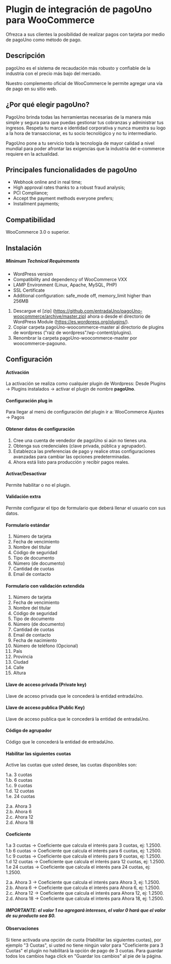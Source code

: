 #  Plugin de integración de pagoUno para WooCommerce

Ofrezca a sus clientes la posibilidad de realizar pagos con tarjeta por medio de pagoUno como método de pago.

##  Descripción

pagoUno es el sistema de recaudación más robusto y confiable de la industria con el precio más bajo del mercado.   

Nuestro complemento oficial de WooCommerce le permite agregar una vía de pago en su sitio web.  

##  ¿Por qué elegir pagoUno?  

PagoUno brinda todas las herramientas necesarias de la manera más simple y segura para que puedas gestionar tus cobranzas y administrar tus ingresos. Respeta tu marca e identidad corporativa y nunca muestra su logo a la hora de transaccionar, es tu socio tecnológico y no tu intermediario.  

PagoUno pone a tu servicio toda la tecnología de mayor calidad a nivel mundial para poder afrontar las exigencias que la industria del e-commerce requiere en la actualidad.  

##  Principales funcionalidades de pagoUno  
* Webhook online and in real time;  
* High approval rates thanks to a robust fraud analysis;  
* PCI Compliance;  
* Accept the payment methods everyone prefers;  
* Installment payments;  

##  Compatibilidad  

WooCommerce 3.0 o superior.  

##  Instalación  

#####  Minimum Technical Requirements  
* WordPress version
* Compatibility and dependency of WooCommerce VXX 
* LAMP Environment (Linux, Apache, MySQL, PHP)
* SSL Certificate
* Additional configuration: safe_mode off, memory_limit higher than 256MB

1. Descargue el [zip] (https://github.com/entradaUno/pagoUno-woocommerce/archive/master.zip) ahora o desde el directorio de WordPress Module (https://es.wordpress.org/plugins/).
2. Copiar carpeta pagoUno-woocommerce-master al directorio de plugins de wordpress ("raíz de wordpress"/wp-content/plugins). 
3. Renombrar la carpeta pagoUno-woocommerce-master por woocommerce-pagouno.

##  Configuración

####  Activación
La activación se realiza como cualquier plugin de Wordpress: Desde Plugins -> Plugins instalados -> activar el plugin de nombre <strong>pagoUno</strong>.<br />

####  Configuración plug in

Para llegar al menú de configuración del plugin ir a: WooCommerce Ajustes -> Pagos

####  Obtener datos de configuración

1. Cree una cuenta de vendedor de pagoUno si aún no tienes una.
2. Obtenga sus credenciales (clave privada, pública y agrupador).
3. Establezca las preferencias de pago y realice otras configuraciones avanzadas para cambiar las opciones predeterminadas.
4. Ahora está listo para producción y recibir pagos reales.

####  Activar/Desactivar

Permite habilitar o no el plugin.

####  Validación extra

Permite configurar el tipo de formulario que deberá llenar el usuario con sus datos.

####  Formulario estándar

1. Número de tarjeta  
2. Fecha de vencimiento  
3. Nombre del titular  
4. Código de seguridad  
5. Tipo de documento  
5. Número (de documento)  
6. Cantidad de cuotas  
7. Email de contacto  

####  Formulario con validación extendida

1. Número de tarjeta
2. Fecha de vencimiento
3. Nombre del titular
4. Código de seguridad
5. Tipo de documento
6. Número (de documento)
7. Cantidad de cuotas
8. Email de contacto
9. Fecha de nacimiento
10. Número de teléfono (Opcional)
11. País
12. Provincia
13. Ciudad
14. Calle	
15. Altura

####  Llave de acceso privada (Private key)

Llave de acceso privada que le concederá la entidad entradaUno.

####  Llave de acceso publica (Public Key)

Llave de acceso publica que le concederá la entidad de entradaUno.

####  Código de agrupador

Código que le concederá la entidad de entradaUno.

####  Habilitar las siguientes cuotas

Active las cuotas que usted desee, las cuotas disponibles son:  

1.a. 3 cuotas  
1.b. 6 cuotas  
1.c. 9 cuotas  
1.d. 12 cuotas  
1.e. 24 cuotas  

2.a. Ahora 3  
2.b. Ahora 6  
2.c. Ahora 12  
2.d. Ahora 18  

####  Coeficiente

1.a 3 cuotas -> Coeficiente que calcula el interés para 3 cuotas, ej: 1.2500.  
1.b 6 cuotas -> Coeficiente que calcula el interés para 6 cuotas, ej: 1.2500.  
1.c 9 cuotas -> Coeficiente que calcula el interés para 9 cuotas, ej: 1.2500.  
1.d 12 cuotas -> Coeficiente que calcula el interés para 12 cuotas, ej: 1.2500.  
1.e 24 cuotas -> Coeficiente que calcula el interés para 24 cuotas, ej: 1.2500.  

2.a. Ahora 3 -> Coeficiente que calcula el interés para Ahora 3, ej: 1.2500.  
2.b. Ahora 6 -> Coeficiente que calcula el interés para Ahora 6, ej: 1.2500.  
2.c. Ahora 12 -> Coeficiente que calcula el interés para Ahora 12, ej: 1.2500.  
2.d. Ahora 18 -> Coeficiente que calcula el interés para Ahora 18, ej: 1.2500.  

##### IMPORTANTE: el valor 1 no agregará intereses, el valor 0 hará que el valor de su producto sea $0.

####  Observaciones

Si tiene activada una opción de cuota (Habilitar las siguientes cuotas), por ejemplo "3 Cuotas", si usted no tiene ningún valor para "Coeficiente para 3 Cuotas" el plugin no habilitará la opción de pago de 3 cuotas.
Para guardar todos los cambios haga click en "Guardar los cambios" al pie de la página.  
